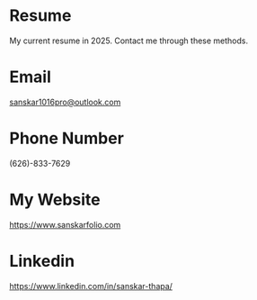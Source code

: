 # Resume
My current resume in 2025. Contact me through these methods.
# Email
sanskar1016pro@outlook.com
# Phone Number
(626)-833-7629
# My Website
https://www.sanskarfolio.com
# Linkedin
https://www.linkedin.com/in/sanskar-thapa/
